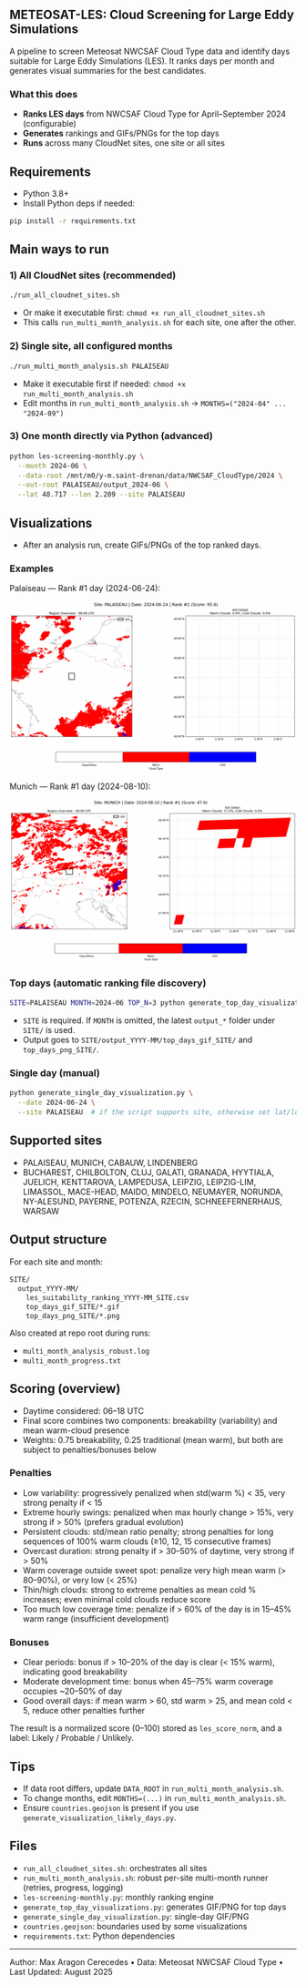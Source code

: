 ## METEOSAT-LES: Cloud Screening for Large Eddy Simulations

A pipeline to screen Meteosat NWCSAF Cloud Type data and identify days suitable for Large Eddy Simulations (LES). It ranks days per month and generates visual summaries for the best candidates.

### What this does
- **Ranks LES days** from NWCSAF Cloud Type for April–September 2024 (configurable)
- **Generates** rankings and GIFs/PNGs for the top days
- **Runs** across many CloudNet sites, one site or all sites

## Requirements
- Python 3.8+
- Install Python deps if needed:
```bash
pip install -r requirements.txt
```

## Main ways to run

### 1) All CloudNet sites (recommended)
```bash
./run_all_cloudnet_sites.sh
```
- Or make it executable first: `chmod +x run_all_cloudnet_sites.sh`
- This calls `run_multi_month_analysis.sh` for each site, one after the other.

### 2) Single site, all configured months
```bash
./run_multi_month_analysis.sh PALAISEAU
```
- Make it executable first if needed: `chmod +x run_multi_month_analysis.sh`
- Edit months in `run_multi_month_analysis.sh` → `MONTHS=("2024-04" ... "2024-09")`

### 3) One month directly via Python (advanced)
```bash
python les-screening-monthly.py \
  --month 2024-06 \
  --data-root /mnt/m0/y-m.saint-drenan/data/NWCSAF_CloudType/2024 \
  --out-root PALAISEAU/output_2024-06 \
  --lat 48.717 --lon 2.209 --site PALAISEAU
```

## Visualizations
- After an analysis run, create GIFs/PNGs of the top ranked days.

### Examples

Palaiseau — Rank #1 day (2024-06-24):

![](docs/examples/palaiseau_2024-06-24_rank01.gif)

Munich — Rank #1 day (2024-08-10):

![](docs/examples/munich_2024-08-10_rank01.gif)

### Top days (automatic ranking file discovery)
```bash
SITE=PALAISEAU MONTH=2024-06 TOP_N=3 python generate_top_day_visualizations.py
```
- `SITE` is required. If `MONTH` is omitted, the latest `output_*` folder under `SITE/` is used.
- Output goes to `SITE/output_YYYY-MM/top_days_gif_SITE/` and `top_days_png_SITE/`.

### Single day (manual)
```bash
python generate_single_day_visualization.py \
  --date 2024-06-24 \
  --site PALAISEAU  # if the script supports site, otherwise set lat/lon if required
```

## Supported sites
- PALAISEAU, MUNICH, CABAUW, LINDENBERG
- BUCHAREST, CHILBOLTON, CLUJ, GALATI, GRANADA, HYYTIALA, JUELICH, KENTTAROVA,
  LAMPEDUSA, LEIPZIG, LEIPZIG-LIM, LIMASSOL, MACE-HEAD, MAIDO, MINDELO, NEUMAYER,
  NORUNDA, NY-ALESUND, PAYERNE, POTENZA, RZECIN, SCHNEEFERNERHAUS, WARSAW

## Output structure
For each site and month:
```
SITE/
  output_YYYY-MM/
    les_suitability_ranking_YYYY-MM_SITE.csv
    top_days_gif_SITE/*.gif
    top_days_png_SITE/*.png
```
Also created at repo root during runs:
- `multi_month_analysis_robust.log`
- `multi_month_progress.txt`

## Scoring (overview)
- Daytime considered: 06–18 UTC
- Final score combines two components: breakability (variability) and mean warm-cloud presence
- Weights: 0.75 breakability, 0.25 traditional (mean warm), but both are subject to penalties/bonuses below

### Penalties
- Low variability: progressively penalized when std(warm %) < 35, very strong penalty if < 15
- Extreme hourly swings: penalized when max hourly change > 15%, very strong if > 50% (prefers gradual evolution)
- Persistent clouds: std/mean ratio penalty; strong penalties for long sequences of 100% warm clouds (≥10, 12, 15 consecutive frames)
- Overcast duration: strong penalty if > 30–50% of daytime, very strong if > 50%
- Warm coverage outside sweet spot: penalize very high mean warm (> 80–90%), or very low (< 25%)
- Thin/high clouds: strong to extreme penalties as mean cold % increases; even minimal cold clouds reduce score
- Too much low coverage time: penalize if > 60% of the day is in 15–45% warm range (insufficient development)

### Bonuses
- Clear periods: bonus if > 10–20% of the day is clear (< 15% warm), indicating good breakability
- Moderate development time: bonus when 45–75% warm coverage occupies ~20–50% of day
- Good overall days: if mean warm > 60, std warm > 25, and mean cold < 5, reduce other penalties further

The result is a normalized score (0–100) stored as `les_score_norm`, and a label: Likely / Probable / Unlikely.

## Tips
- If data root differs, update `DATA_ROOT` in `run_multi_month_analysis.sh`.
- To change months, edit `MONTHS=(...)` in `run_multi_month_analysis.sh`.
- Ensure `countries.geojson` is present if you use `generate_visualization_likely_days.py`.

## Files
- `run_all_cloudnet_sites.sh`: orchestrates all sites
- `run_multi_month_analysis.sh`: robust per-site multi-month runner (retries, progress, logging)
- `les-screening-monthly.py`: monthly ranking engine
- `generate_top_day_visualizations.py`: generates GIF/PNG for top days
- `generate_single_day_visualization.py`: single-day GIF/PNG
- `countries.geojson`: boundaries used by some visualizations
- `requirements.txt`: Python dependencies

---
Author: Max Aragon Cerecedes • Data: Meteosat NWCSAF Cloud Type • Last Updated: August 2025 
